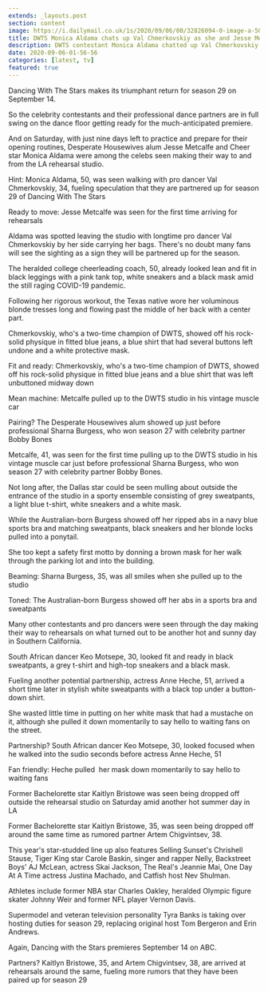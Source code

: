 ```yaml
---
extends: _layouts.post
section: content
image: https://i.dailymail.co.uk/1s/2020/09/06/00/32826094-0-image-a-50_1599349987404.jpg 
title: DWTS Monica Aldama chats up Val Chmerkovskiy as she and Jesse Metcalfe arrive for rehearsal 
description: DWTS contestant Monica Aldama chatted up Val Chmerkovskiy as she and Jesse Metcalfe were seen for the first time outside the LA rehearsal studio on Saturday, September 5. 
date: 2020-09-06-01-56-56 
categories: [latest, tv] 
featured: true 
--- 
```

Dancing With The Stars makes its triumphant return for season 29 on September 14.

So the celebrity contestants and their professional dance partners are in full swing on the dance floor getting ready for the much-anticipated premiere.

And on Saturday, with just nine days left to practice and prepare for their opening routines, Desperate Housewives alum Jesse Metcalfe and Cheer star Monica Aldama were among the celebs seen making their way to and from the LA rehearsal studio.

Hint: Monica Aldama, 50, was seen walking with pro dancer Val Chmerkovskiy, 34, fueling speculation that they are partnered up for season 29 of Dancing With The Stars

Ready to move: Jesse Metcalfe was seen for the first time arriving for rehearsals

Aldama was spotted leaving the studio with longtime pro dancer Val Chmerkovskiy by her side carrying her bags. There's no doubt many fans will see the sighting as a sign they will be partnered up for the season.

The heralded college cheerleading coach, 50, already looked lean and fit in black leggings with a pink tank top, white sneakers and a black mask amid the still raging COVID-19 pandemic.

Following her rigorous workout, the Texas native wore her voluminous blonde tresses long and flowing past the middle of her back with a center part. 

Chmerkovskiy, who's a two-time champion of DWTS, showed off his rock-solid physique in fitted blue jeans, a blue shirt that had several buttons left undone and a white protective mask. 

Fit and ready: Chmerkovskiy, who's a two-time champion of DWTS, showed off his rock-solid physique in fitted blue jeans and a blue shirt that was left unbuttoned midway down

Mean machine: Metcalfe pulled up to the DWTS studio in his vintage muscle car

Pairing? The Desperate Housewives alum showed up just before professional Sharna Burgess, who won season 27 with celebrity partner Bobby Bones

Metcalfe, 41, was seen for the first time pulling up to the DWTS studio in his vintage muscle car just before professional Sharna Burgess, who won season 27 with celebrity partner Bobby Bones.

Not long after, the Dallas star could be seen mulling about outside the entrance of the studio in a sporty ensemble consisting of grey sweatpants, a light blue t-shirt, white sneakers and a white mask.

While the Australian-born Burgess showed off her ripped abs in a navy blue sports bra and matching sweatpants, black sneakers and her blonde locks pulled into a ponytail.

She too kept a safety first motto by donning a brown mask for her walk through the parking lot and into the building.      

Beaming: Sharna Burgess, 35, was all smiles when she pulled up to the studio

Toned: The Australian-born Burgess showed off her abs in a sports bra and sweatpants

Many other contestants and pro dancers were seen through the day making their way to rehearsals on what turned out to be another hot and sunny day in Southern California.  

South African dancer Keo Motsepe, 30, looked fit and ready in black sweatpants, a grey t-shirt and high-top sneakers and a black mask. 

Fueling another potential partnership, actress Anne Heche, 51, arrived a short time later in stylish white sweatpants with a black top under a button-down shirt.

She wasted little time in putting on her white mask that had a mustache on it, although she pulled it down momentarily to say hello to waiting fans on the street.  

Partnership? South African dancer Keo Motsepe, 30, looked focused when he walked into the sudio seconds before actress Anne Heche, 51

Fan friendly: Heche pulled  her mask down momentarily to say hello to waiting fans

Former Bachelorette star Kaitlyn Bristowe was seen being dropped off outside the rehearsal studio on Saturday amid another hot summer day in LA

Former Bachelorette star Kaitlyn Bristowe, 35, was seen being dropped off around the same time as rumored partner Artem Chigvintsev, 38.

This year's star-studded line up also features Selling Sunset's Chrishell Stause, Tiger King star Carole Baskin, singer and rapper Nelly, Backstreet Boys' AJ McLean, actress Skai Jackson, The Real's Jeannie Mai, One Day At A Time actress Justina Machado, and Catfish host Nev Shulman.

Athletes include former NBA star Charles Oakley, heralded Olympic figure skater Johnny Weir and former NFL player Vernon Davis. 

Supermodel and veteran television personality Tyra Banks is taking over hosting duties for season 29, replacing original host Tom Bergeron and Erin Andrews.   

Again, Dancing with the Stars premieres September 14 on ABC.           

Partners? Kaitlyn Bristowe, 35, and Artem Chigvintsev, 38, are arrived at rehearsals around the same, fueling more rumors that they have been paired up for season 29

